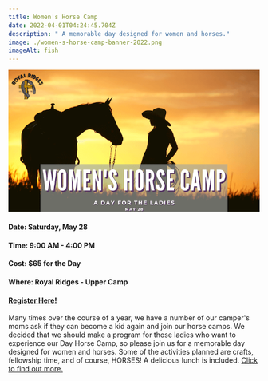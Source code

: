 ```yaml
---
title: Women's Horse Camp
date: 2022-04-01T04:24:45.704Z
description: " A memorable day designed for women and horses."
image: ./women-s-horse-camp-banner-2022.png
imageAlt: fish
---
```

![Women's Camp](women-s-horse-camp-banner-2022.png "Women's Horse Camp")

#### **Date: Saturday, May 28**

#### **Time: 9:00 AM - 4:00 PM**

#### **Cost: $65 for the Day**

#### **Where: Royal Ridges - Upper Camp**



#### **[Register Here!](https://www.ultracamp.com/info/upcomingSessions.aspx?idCamp=1145&campCode=151&lnkCategory=Women%27s+Horse+Camp)**

  Many times over the course of a year, we have a number of our camper's moms ask if they can become a kid again and join our horse camps. We decided that we should make a program for those ladies who want to experience our Day Horse Camp, so please join us for a memorable day designed for women and horses. Some of the activities planned are crafts, fellowship time, and of course, HORSES! A delicious lunch is included. [Click to find out more.](https://www.ultracamp.com/info/upcomingSessions.aspx?idCamp=1145&campCode=151&lnkCategory=Women%27s+Horse+Camp)